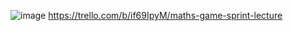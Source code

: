 ![image](https://github.com/user-attachments/assets/2337d3f7-f248-4fb4-9d5a-5915d993449a)
https://trello.com/b/if69IpyM/maths-game-sprint-lecture
